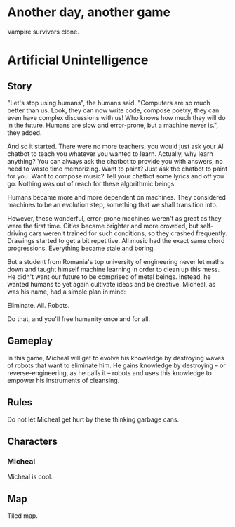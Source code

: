 # Another day, another game
Vampire survivors clone.

# Artificial Unintelligence
## Story
"Let's stop using humans", the humans said. "Computers are so
much better than us. Look, they can now write code, compose 
poetry, they can even have complex discussions with us!
Who knows how much they will do in the future. Humans are
slow and error-prone, but a machine never is.", they added.

And so it started. There were no more teachers, you would just
ask your AI chatbot to teach you whatever you wanted to learn. Actually,
why learn anything? You can always ask the chatbot
to provide you with answers, no need to waste time memorizing. Want to paint? Just ask the
chatbot to paint for you. Want to compose music? Tell your chatbot some lyrics and off you go.
Nothing was out of reach for these algorithmic beings.

Humans became more and more dependent on machines. They
considered machines to be an evolution step, something that we 
shall transition into.

However, these wonderful, error-prone machines weren't as great as they
were the first time. Cities became brighter and more crowded, but
self-driving cars weren't trained for such conditions, so they crashed frequently.
Drawings started to get a bit repetitive. All music had the exact same
chord progressions. Everything became stale and boring.

But a student from Romania's top university of engineering
never let maths down and taught himself machine learning in order
to clean up this mess. He didn't want our future to be
comprised of metal beings. Instead, he wanted humans to yet again 
cultivate ideas and be creative.
Micheal, as was his name, had a simple plan
in mind:

Eliminate. All. Robots.

Do that, and you'll free humanity once and for all.

## Gameplay
In this game, Micheal will get to evolve his knowledge by destroying
waves of robots that want to eliminate him. He gains knowledge
by destroying – or reverse-engineering, as he calls it – robots and uses
this knowledge to empower his instruments of cleansing.

## Rules
Do not let Micheal get hurt by these thinking garbage cans.

## Characters
### Micheal
Micheal is cool.

## Map
Tiled map.
